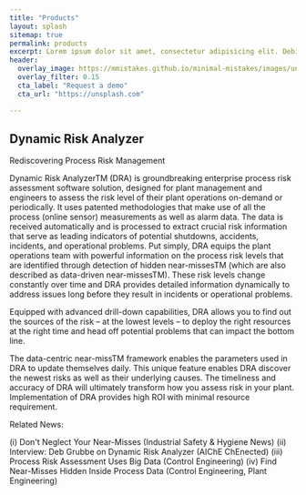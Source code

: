 ```yaml
---
title: "Products"
layout: splash
sitemap: true
permalink: products
excerpt: Lorem ipsum dolor sit amet, consectetur adipisicing elit. Debitis quis, officia cumque? Illo, soluta corporis inventore distinctio voluptas! Exercitationem aspernatur tenetur harum excepturi tempora qui similique, hic. Voluptatibus quos, voluptates!
header: 
  overlay_image: https://mmistakes.github.io/minimal-mistakes/images/unsplash-gallery-image-1.jpg
  overlay_filter: 0.15
  cta_label: "Request a demo"
  cta_url: "https://unsplash.com"

---
```


## Dynamic Risk Analyzer
Rediscovering Process Risk Management

Dynamic Risk AnalyzerTM (DRA) is groundbreaking enterprise process risk assessment software solution, designed for plant management and engineers to assess the risk level of their plant operations on-demand or periodically. It uses patented methodologies that make use of all the process (online sensor) measurements as well as alarm data. The data is received automatically and is processed to extract crucial risk information that serve as leading indicators of potential shutdowns, accidents, incidents, and operational problems. Put simply, DRA equips the plant operations team with powerful information on the process risk levels that are identified through detection of hidden near-missesTM (which are also described as data-driven near-missesTM). These risk levels change constantly over time and DRA provides detailed information dynamically to address issues long before they result in incidents or operational problems.

Equipped with advanced drill-down capabilities, DRA allows you to find out the sources of the risk – at the lowest levels – to deploy the right resources at the right time and head off potential problems that can impact the bottom line.

The data-centric near-missTM framework enables the parameters used in DRA to update themselves daily. This unique feature enables DRA discover the newest risks as well as their underlying causes. The timeliness and accuracy of DRA will ultimately transform how you assess risk in your plant. Implementation of DRA provides high ROI with minimal resource requirement.

Related News: 

(i) Don't Neglect Your Near-Misses (Industrial Safety & Hygiene News) 
(ii) Interview: Deb Grubbe on Dynamic Risk Analyzer (AIChE ChEnected) 
(iii) Process Risk Assessment Uses Big Data (Control Engineering) 
(iv) Find Near-Misses Hidden Inside Process Data (Control Engineering, Plant Engineering)


